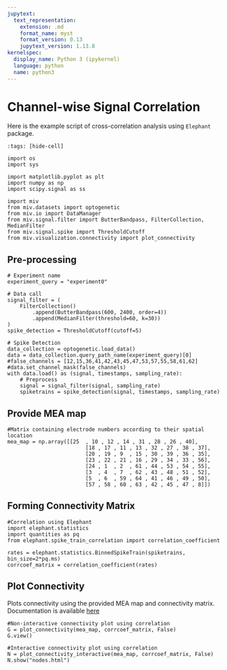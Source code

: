 ```yaml
---
jupytext:
  text_representation:
    extension: .md
    format_name: myst
    format_version: 0.13
    jupytext_version: 1.13.8
kernelspec:
  display_name: Python 3 (ipykernel)
  language: python
  name: python3
---
```


# Channel-wise Signal Correlation

Here is the example script of cross-correlation analysis using `Elephant` package.

```{code-cell} ipython3
:tags: [hide-cell]

import os
import sys

import matplotlib.pyplot as plt
import numpy as np
import scipy.signal as ss

import miv
from miv.datasets import optogenetic
from miv.io import DataManager
from miv.signal.filter import ButterBandpass, FilterCollection, MedianFilter
from miv.signal.spike import ThresholdCutoff
from miv.visualization.connectivity import plot_connectivity

```

## Pre-processing

```{code-cell} ipython3
# Experiment name
experiment_query = "experiment0"

# Data call
signal_filter = (
    FilterCollection()
        .append(ButterBandpass(600, 2400, order=4))
        .append(MedianFilter(threshold=60, k=30))
)
spike_detection = ThresholdCutoff(cutoff=5)

# Spike Detection
data_collection = optogenetic.load_data()
data = data_collection.query_path_name(experiment_query)[0]
#false_channels = [12,15,36,41,42,43,45,47,53,57,55,58,61,62]
#data.set_channel_mask(false_channels)
with data.load() as (signal, timestamps, sampling_rate):
    # Preprocess
    signal = signal_filter(signal, sampling_rate)
    spiketrains = spike_detection(signal, timestamps, sampling_rate)
```

## Provide MEA map

```{code-cell} ipython3
#Matrix containing electrode numbers according to their spatial location
mea_map = np.array([[25  , 10 , 12 , 14 , 31 , 28 , 26 , 40],
                         [18 , 17 , 11 , 13 , 32 , 27 , 38 , 37],
                         [20 , 19 , 9  , 15 , 30 , 39 , 36 , 35],
                         [23 , 22 , 21 , 16 , 29 , 34 , 33 , 56],
                         [24 , 1  , 2  , 61 , 44 , 53 , 54 , 55],
                         [3  , 4  , 7  , 62 , 43 , 48 , 51 , 52],
                         [5  , 6  , 59 , 64 , 41 , 46 , 49 , 50],
                         [57 , 58 , 60 , 63 , 42 , 45 , 47 , 8]])

```

## Forming Connectivity Matrix

```{code-cell} ipython3
#Correlation using Elephant
import elephant.statistics
import quantities as pq
from elephant.spike_train_correlation import correlation_coefficient

rates = elephant.statistics.BinnedSpikeTrain(spiketrains, bin_size=2*pq.ms)
corrcoef_matrix = correlation_coefficient(rates)

```

## Plot Connectivity

Plots connectivity using the provided MEA map and connectivity matrix. Documentation is available [here](miv.visualization.connectivity.plot_connectivity)

```{code-cell} ipython3
#Non-interactive connectivity plot using correlation
G = plot_connectivity(mea_map, corrcoef_matrix, False)
G.view()

```

```{code-cell} ipython3
#Interactive connectivity plot using correlation
N = plot_connectivity_interactive(mea_map, corrcoef_matrix, False)
N.show("nodes.html")

```
